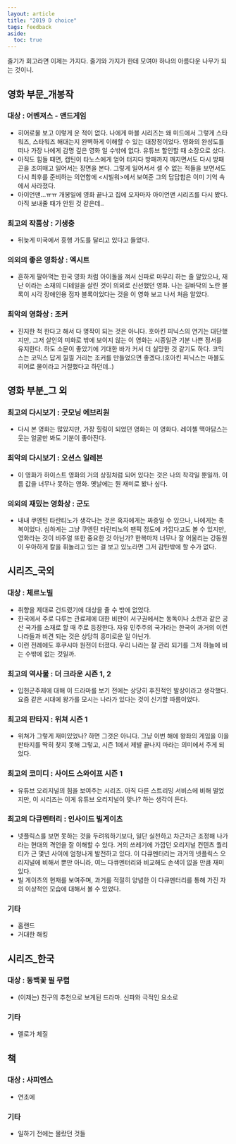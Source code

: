 ```yaml
---
layout: article
title: "2019 D choice"
tags: feedback
aside:
  toc: true
---
```




 줄기가 회고라면 이제는 가지다. 줄기와 가지가 한데 모여야 하나의 아름다운 나무가 되는 것이니.

  

## 영화 부문_개봉작

### 대상 : 어벤져스 - 앤드게임

  - 히어로물 보고 이렇게 운 적이 없다. 나에게 마블 시리즈는 왜 미드에서 그렇게 스타워즈, 스타워즈 해대는지 완벽하게 이해할 수 있는 대장정이었다. 영화의 완성도를 떠나 가장 나에게 감명 깊은 영화 일 수밖에 없다. 유튜브 할인할 때 소장으로 샀다.
  -  아직도 힘들 때면, 캡틴이 타노스에게 얻어 터지다 방패까지 깨지면서도 다시 방패끈을 조여매고 일어서는 장면을 본다. 그렇게 일어서서 셀 수 없는 적들을 보면서도 다시 최후를 준비하는 의연함에 <시빌워>에서 보여준 그의 답답함은 이미 기억 속에서 사라졌다.
  - 아이언맨...ㅠㅠ 개봉일에 영화 끝나고 집에 오자마자 아이언맨 시리즈를 다시 봤다. 아직 보내줄 때가 안된 것 같은데..

### 최고의 작품상 : 기생충

  - 뒤늦게 미국에서 흥행 가도를 달리고 있다고 들었다. 

### 의외의 좋은 영화상 : 엑시트

  - 흔하게 팔아먹는 한국 영화 처럼 아이돌을 껴서 신파로 마무리 하는 줄 알았으나, 재난 이라는 소재의 디테일을 살린 것이 의외로 신선했던 영화. 나는 길바닥의 노란 블록이 시각 장애인용 점자 블록이었다는 것을 이 영화 보고 나서 처음 알았다.

### 최악의 영화상 : 조커

  - 진지한 척 한다고 해서 다 명작이 되는 것은 아니다. 호아킨 피닉스의 연기는 대단했지만, 그저 살인의 미화로 밖에 보이지 않는 이 영화는 시종일관 기분 나쁜 정서를 유지한다. 하도 소문이 좋았기에 기대한 바가 커서 더 실망한 것 같기도 하다. 코믹스는 코믹스 답게 낄낄 거리는 조커를 만들었으면 좋겠다.(호아킨 피닉스는 마블도 히어로 물이라고 거절했다고 하던데..)

    

## 영화 부분_그 외

### 최고의 다시보기 : 굿모닝 에브리원

  - 다시 본 영화는 많았지만, 가장 힐링이 되었던 영화는 이 영화다. 레이첼 맥아담스는 웃는 얼굴만 봐도 기분이 좋아진다.

### 최악의 다시보기 : 오션스 일레븐

  - 이 영화가 하이스트 영화의 거의 상징처럼 되어 있다는 것은 나의 착각일 뿐일까. 이름 값을 너무나 못하는 영화. 옛날에는 뭔 재미로 봤나 싶다.

### 의외의 재밌는 영화상 : 군도

  - 내내 쿠엔틴 타란티노가 생각나는 것은 혹자에게는 짜증일 수 있으나, 나에게는 축복이었다. 심하게는 그냥 쿠엔틴 타란티노의 팬픽 정도에 가깝다고도 볼 수 있지만, 영화라는 것이 비주얼 또한 중요한 것 아닌가? 한복마저 너무나 잘 어울리는 강동원이 우아하게 칼을 휘놀리고 있는 걸 보고 있노라면 그저 감탄밖에 할 수가 없다.

  

## 시리즈_국외

### 대상 : 체르노빌

  - 취향을 제대로 건드렸기에 대상을 줄 수 밖에 없었다.
  - 한국에서 주로 다루는 관료제에 대한 비판이 서구권에서는  동독이나 소련과 같은 공산 국가를 소재로 할 때 주로 등장한다. 자유 민주주의 국가라는 한국이 과거의 이런 나라들과 비견 되는 것은 상당히 흥미로운 일 아닌가.
  - 이런 전례에도 후쿠시마 원전이 터졌다. 우리 나라는 잘 관리 되기를 그저 하늘에 비는 수밖에 없는 것일까.

### 최고의 역사물 : 더 크라운 시즌 1, 2

  - 입헌군주제에 대해 이 드라마를 보기 전에는 상당히 후진적인 발상이라고 생각했다. 요즘 같은 시대에 왕가를 모시는 나라가 있다는 것이 신기할 따름이었다.

### 최고의 판타지 : 위쳐 시즌 1

  - 위쳐가 그렇게 재미있었나? 하면 그것은 아니다. 그냥 이번 해에 왕좌의 게임을 이을 판타지를 딱히 찾지 못해 그렇고, 시즌 1에서 제발 끝나지 마라는 의미에서 주게 되었다.

### 최고의 코미디 : 사이드 스와이프 시즌 1

  - 유튜브 오리지널의 힘을 보여주는 시리즈. 아직 다른 스트리밍 서비스에 비해 멀었지만, 이 시리즈는 이게 유튜브 오리지널이 맞나? 하는 생각이 든다.

### 최고의 다큐멘터리 : 인사이드 빌게이츠

  - 넷플릭스를 보면 못하는 것을 두려워하기보다, 일단 실천하고 차근차근 조정해 나가라는 현대의 격언을 잘 이해할 수 있다. 거의 쓰레기에 가깝던 오리지널 컨텐츠 퀄리티가 근 몇년 사이에 엄청나게 발전하고 있다. 이 다큐멘터리는 과거의 넷플릭스 오리지널에 비해서 뿐만 아니라, 여느 다큐멘터리와 비교해도 손색이 없을 만큼 재미있다.
  - 빌 게이츠의 현재를 보여주며, 과거를 적절히 양념한 이 다큐멘터리를 통해 가진 자의 이상적인 모습에 대해서 볼 수 있었다.

### 기타

  - 홈랜드
  - 거대한 해킹

  

## 시리즈_한국

### 대상 : 동백꽃 필 무렵

  - (이제는) 친구의 추천으로 보게된 드라마. 신파와 극적인 요소로

### 기타

- 멜로가 체질



## 책

### 대상 : 사피엔스

- 연초에

### 기타

- 일하기 전에는 몰랐던 것들